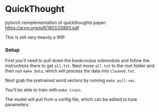 # QuickThought
pytorch reimplementation of quickthoughts paper: https://arxiv.org/pdf/1803.02893.pdf

This is still very heavily a WIP

### Setup

First you'll need to pull down the bookcorpus submodule and follow the instructions there to get `all.txt`.
Next move `all.txt` to the root folder and then run `make data`, which will process the data into `cleaned.txt`.

Next grab the pretrained word vectors by running `make pull-vec`.

You'll be able to train with `make train`.

The model will pull from a config file, which can be edited to tune parameters.
